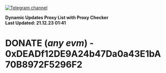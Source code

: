 [![Telegram channel](https://img.shields.io/endpoint?url=https://runkit.io/damiankrawczyk/telegram-badge/branches/master?url=https://t.me/n4z4v0d)](https://t.me/n4z4v0d) 

**Dynamic Updates Proxy List with Proxy Checker**  
**Last Updated: 21.12.23 01:41**

# DONATE (_any evm_) - 0xDEADf12DE9A24b47Da0a43E1bA70B8972F5296F2
